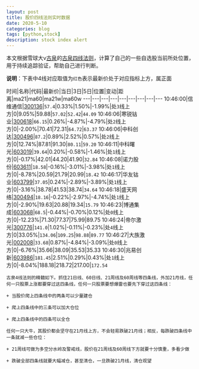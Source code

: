```yaml
---
layout: post
title: 股价四线法则实时数据
date: 2020-5-10
categories: blog
tags: [python,stock]
description: stock index alert
---
```



本文根据雪球大v[古泉](https://xueqiu.com/u/7148646888)的[古泉四线法则](https://xueqiu.com/7148646888/130498192)，计算了自己的一些自选股当前所处位置，用于持续追踪验证，帮助自己进行判断。

**说明**：下表中4线对应取值为`红色`表示最新价处于对应指标上方，属正面

时间|名称|代码|最新价|当日|3日|5日|位置|变动|距离|ma21|ma60|ma21w|ma60w
---|---|---|---|---|---|---|---|---
10:46:00|信维通信|[300136](https://xueqiu.com/S/SZ300136)|`57.4`|0.33%|1.50%|-1.99%|处`3`线上方|0|9.05%|59.88|`57.02`|`52.42`|`44.09`
10:46:06|寒锐钴业|[300618](https://xueqiu.com/S/SZ300618)|`66.15`|0.26%|-4.87%|-4.79%|处`2`线上方|0|-2.00%|70.41|72.31|`64.72`|`63.37`
10:46:06|中科创达|[300496](https://xueqiu.com/S/SZ300496)|`87.2`|0.89%|2.52%|0.57%|处`2`线上方|0|12.74%|87.81|91.30|`80.11`|`59.20`
10:46:11|中科曙光|[603019](https://xueqiu.com/S/SH603019)|`39.64`|0.20%|-0.58%|-1.46%|处`1`线上方|0|-0.17%|42.01|44.20|41.90|`32.84`
10:46:08|诺力股份|[603611](https://xueqiu.com/S/SH603611)|`18.58`|-0.16%|-3.01%|-3.98%|处`1`线上方|0|-8.78%|20.59|21.79|20.99|`18.42`
10:46:17|华友钴业|[603799](https://xueqiu.com/S/SH603799)|`37.05`|0.24%|-2.89%|-3.89%|处`1`线上方|0|-3.16%|38.78|41.53|38.74|`34.64`
10:46:18|盛天网络|[300494](https://xueqiu.com/S/SZ300494)|`18.16`|-0.22%|-2.97%|-4.74%|处`1`线上方|0|-2.90%|19.63|20.88|19.34|`15.79`
10:46:23|博通集成|[603068](https://xueqiu.com/S/SH603068)|`68.5`|-0.44%|-0.70%|0.12%|处`0`线上方|0|-12.23%|71.30|77.37|75.99|89.75
10:46:24|帝尔激光|[300776](https://xueqiu.com/S/SZ300776)|`141.0`|1.02%|-0.11%|-0.23%|处`4`线上方|0|33.05%|`134.06`|`109.25`|`98.88`|`89.77`
10:46:27|大族激光|[002008](https://xueqiu.com/S/SZ002008)|`33.68`|0.87%|-4.84%|-3.09%|处`0`线上方|0|-6.76%|35.66|38.09|35.53|35.33
10:46:30|兆易创新|[603986](https://xueqiu.com/S/SH603986)|`181.45`|2.51%|0.29%|0.43%|处`1`线上方|0|-8.04%|188.18|218.72|217.00|`172.54`

```
古泉4线法则的精髓如下。抓住21日线、60日线、21周线及60周线等四条线，外加21月线，任何一只股票上涨都要穿过这四条线，任何一只股票要想爆雷也要先下穿过这四条线：

+ 当股价爬上四条线中的两条可以少量建仓

+ 爬上四条线中的三条可以加大仓位

+ 爬上四条线中的四条可以全仓

任何一只大牛，其股价都会坚守在21月线上方，不会轻易跌破21月线；相反，每跌破四条线中一条就减一些仓位：

+ 21周线可做为多空分水岭及警戒线，股价在21周线及60周线下方就要十分慎重，多看少做

+ 跌破全部四条线就要大幅减仓，甚至清仓，一旦跌破21月线，清仓观望
```